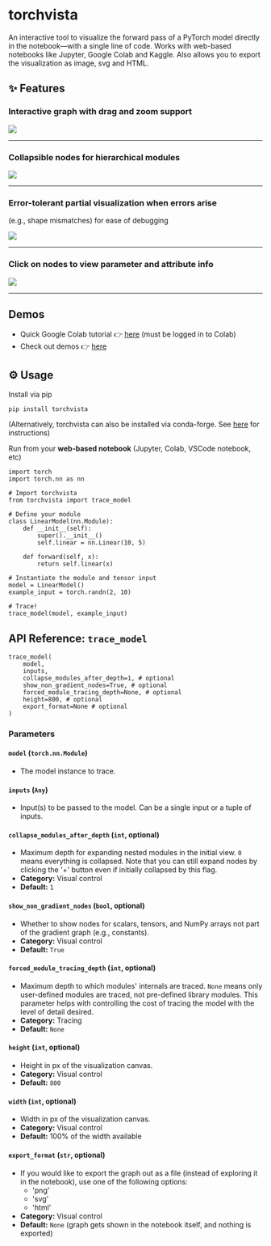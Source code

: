 # torchvista

An interactive tool to visualize the forward pass of a PyTorch model directly in the notebook—with a single line of code. Works with web-based notebooks like Jupyter, Google Colab and Kaggle. Also allows you to export the visualization as image, svg and HTML.

## ✨ Features

### Interactive graph with drag and zoom support

![](docs/assets/interactive-graph.gif)

--------

### Collapsible nodes for hierarchical modules 

![](docs/assets/collapsible-graph.gif)

--------

### Error-tolerant partial visualization when errors arise
(e.g., shape mismatches) for ease of debugging

![](docs/assets/error-graph.png)

--------

### Click on nodes to view parameter and attribute info

![](docs/assets/info-popup.png)

--------


## Demos

- Quick Google Colab tutorial 👉 [here](https://colab.research.google.com/drive/1wrWKhpvGiqHhE0Lb1HnFGeOcS4uBqGXw?usp=sharing) (must be logged in to Colab)
- Check out demos 👉 [here](https://sachinhosmani.github.io/torchvista/)

## ⚙️ Usage

Install via pip
```
pip install torchvista
```

(Alternatively, torchvista can also be installed via conda-forge. See [here](https://github.com/conda-forge/torchvista-feedstock?tab=readme-ov-file#installing-torchvista) for instructions)

Run from your **web-based notebook** (Jupyter, Colab, VSCode notebook, etc)

```
import torch
import torch.nn as nn

# Import torchvista
from torchvista import trace_model

# Define your module
class LinearModel(nn.Module):
    def __init__(self):
        super().__init__()
        self.linear = nn.Linear(10, 5)

    def forward(self, x):
        return self.linear(x)

# Instantiate the module and tensor input
model = LinearModel()
example_input = torch.randn(2, 10)

# Trace!
trace_model(model, example_input)
```
## API Reference: `trace_model`

    trace_model(
        model,
        inputs,
        collapse_modules_after_depth=1, # optional
        show_non_gradient_nodes=True, # optional
        forced_module_tracing_depth=None, # optional
        height=800, # optional
        export_format=None # optional
    )

### Parameters

#### `model` (`torch.nn.Module`)
- The model instance to trace.

#### `inputs` (`Any`)
- Input(s) to be passed to the model. Can be a single input or a tuple of inputs.

#### `collapse_modules_after_depth` (`int`, optional)
- Maximum depth for expanding nested modules in the initial view. `0` means everything is collapsed. Note that you can still expand nodes by clicking the '+' button even if initially collapsed by this flag.
- **Category:** Visual control
- **Default:** `1`

#### `show_non_gradient_nodes` (`bool`, optional)
- Whether to show nodes for scalars, tensors, and NumPy arrays not part of the gradient graph (e.g., constants).
- **Category:** Visual control  
- **Default:** `True`

#### `forced_module_tracing_depth` (`int`, optional)
- Maximum depth to which modules' internals are traced. `None` means only user-defined modules are traced, not pre-defined library modules. This parameter helps with controlling the cost of tracing the model with the level of detail desired.
- **Category:** Tracing  
- **Default:** `None`

#### `height` (`int`, optional)
- Height in px of the visualization canvas.
- **Category:** Visual control
- **Default:** `800`

#### `width` (`int`, optional)
- Width in px of the visualization canvas.
- **Category:** Visual control
- **Default:** 100% of the width available

#### `export_format` (`str`, optional)
- If you would like to export the graph out as a file (instead of exploring it in the notebook), use one of the following options:
  - 'png'
  - 'svg'
  - 'html'
- **Category:** Visual control
- **Default:** `None` (graph gets shown in the notebook itself, and nothing is exported)